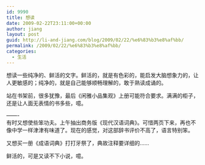 ```yaml
---
id: 9990
title: 想读
date: 2009-02-22T23:11:00+00:00
author: jiang
layout: post
guid: http://li-and-jiang.com/blog/2009/02/22/%e6%83%b3%e8%af%bb/
permalink: /2009/02/22/%e6%83%b3%e8%af%bb/
categories:
  - 生活
---
```

想读一些纯净的、鲜活的文字。鲜活的，就是有色彩的，能启发大脑想象力的，让人更敏感的；纯净的，就是自己能够顺畅理解的，敢于熟读成诵的。

站在书架前，很多犹豫，最后《闲雅小品集观》上册可能符合要求。满满的柜子，还是让人面无表情的书多些，噫。

&#8212;&#8212;-  
有时又想使些笨功夫。上午抽出商务版《现代汉语词典》。可惜两页下来，再也不像中学一样津津有味道了。现在的感觉，对这部辞书评价不高了，语言特别笨。

又想买一册《成语词典》打打牙祭了，典故注释要详细的……

鲜活的，可是又读不下小说，噫。